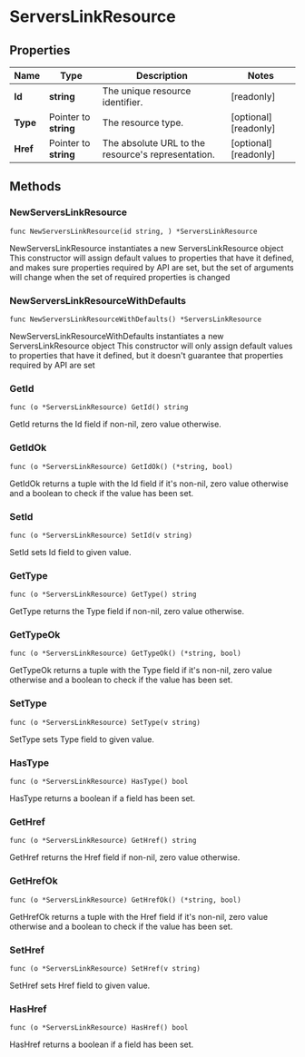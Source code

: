 # ServersLinkResource

## Properties

|Name | Type | Description | Notes|
|------------ | ------------- | ------------- | -------------|
|**Id** | **string** | The unique resource identifier. | [readonly] |
|**Type** | Pointer to **string** | The resource type. | [optional] [readonly] |
|**Href** | Pointer to **string** | The absolute URL to the resource&#39;s representation. | [optional] [readonly] |

## Methods

### NewServersLinkResource

`func NewServersLinkResource(id string, ) *ServersLinkResource`

NewServersLinkResource instantiates a new ServersLinkResource object
This constructor will assign default values to properties that have it defined,
and makes sure properties required by API are set, but the set of arguments
will change when the set of required properties is changed

### NewServersLinkResourceWithDefaults

`func NewServersLinkResourceWithDefaults() *ServersLinkResource`

NewServersLinkResourceWithDefaults instantiates a new ServersLinkResource object
This constructor will only assign default values to properties that have it defined,
but it doesn't guarantee that properties required by API are set

### GetId

`func (o *ServersLinkResource) GetId() string`

GetId returns the Id field if non-nil, zero value otherwise.

### GetIdOk

`func (o *ServersLinkResource) GetIdOk() (*string, bool)`

GetIdOk returns a tuple with the Id field if it's non-nil, zero value otherwise
and a boolean to check if the value has been set.

### SetId

`func (o *ServersLinkResource) SetId(v string)`

SetId sets Id field to given value.


### GetType

`func (o *ServersLinkResource) GetType() string`

GetType returns the Type field if non-nil, zero value otherwise.

### GetTypeOk

`func (o *ServersLinkResource) GetTypeOk() (*string, bool)`

GetTypeOk returns a tuple with the Type field if it's non-nil, zero value otherwise
and a boolean to check if the value has been set.

### SetType

`func (o *ServersLinkResource) SetType(v string)`

SetType sets Type field to given value.

### HasType

`func (o *ServersLinkResource) HasType() bool`

HasType returns a boolean if a field has been set.

### GetHref

`func (o *ServersLinkResource) GetHref() string`

GetHref returns the Href field if non-nil, zero value otherwise.

### GetHrefOk

`func (o *ServersLinkResource) GetHrefOk() (*string, bool)`

GetHrefOk returns a tuple with the Href field if it's non-nil, zero value otherwise
and a boolean to check if the value has been set.

### SetHref

`func (o *ServersLinkResource) SetHref(v string)`

SetHref sets Href field to given value.

### HasHref

`func (o *ServersLinkResource) HasHref() bool`

HasHref returns a boolean if a field has been set.


